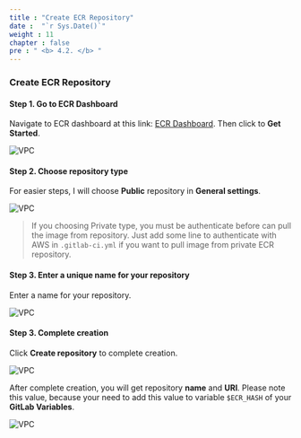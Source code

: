 ```yaml
---
title : "Create ECR Repository"
date :  "`r Sys.Date()`" 
weight : 11 
chapter : false
pre : " <b> 4.2. </b> "
---
```


### Create ECR Repository

#### Step 1. Go to ECR Dashboard

Navigate to ECR dashboard at this link: [ECR Dashboard](https://console.aws.amazon.com/ecr/get-started). Then click to **Get Started**.

![VPC](../../images/4.2-createecrrepository/ecr_1.png)

#### Step 2. Choose repository type

For easier steps, I will choose **Public** repository in **General settings**. 

![VPC](../../images/4.2-createecrrepository/ecr_2.png)

> If you choosing Private type, you must be authenticate before can pull the image from repository. Just add some line to authenticate with AWS in `.gitlab-ci.yml` if you want to pull image from private ECR repository.

#### Step 3. Enter a unique name for your repository

Enter a name for your repository.

![VPC](../../images/4.2-createecrrepository/ecr_3.png)

#### Step 3. Complete creation

Click **Create repository** to complete creation.

![VPC](../../images/4.2-createecrrepository/ecr_4.png)

After complete creation, you will get repository **name** and **URI**. Please note this value, because your need to add this value to variable `$ECR_HASH` of your **GitLab Variables**.

![VPC](../../images/4.2-createecrrepository/ecr_5.png)

